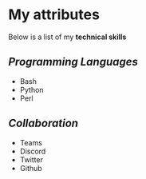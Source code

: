 # My attributes

Below is a list of my **technical skills**

## _Programming Languages_
- Bash
- Python
- Perl

## _Collaboration_
- Teams
- Discord
- Twitter
- Github
